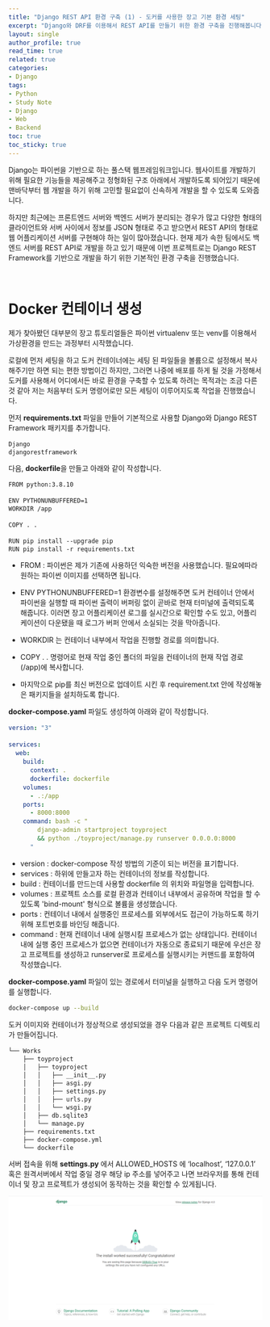 ```yaml
---
title: "Django REST API 환경 구축 (1) - 도커를 사용한 장고 기본 환경 세팅"
excerpt: "Django와 DRF를 이용해서 REST API를 만들기 위한 환경 구축을 진행해봅니다."
layout: single
author_profile: true
read_time: true
related: true
categories:
- Django
tags:
- Python
- Study Note
- Django
- Web
- Backend
toc: true
toc_sticky: true
---
```


Django는 파이썬을 기반으로 하는 풀스택 웹프레임워크입니다. 웹사이트를 개발하기 위해 필요한 기능들을 제공해주고 정형화된 구조 아래에서 개발하도록 되어있기 때문에 맨바닥부터 웹 개발을 하기 위해 고민할 필요없이 신속하게 개발을 할 수 있도록 도와줍니다.
  
하지만 최근에는 프론트엔드 서버와 백엔드 서버가 분리되는 경우가 많고 다양한 형태의 클라이언트와 서버 사이에서 정보를 JSON 형태로 주고 받으면서 REST API의 형태로 웹 어플리케이션 서버를 구현해야 하는 일이 많아졌습니다. 현재 제가 속한 팀에서도 백엔드 서버를 REST API로 개발을 하고 있기 때문에 이번 프로젝트로는 Django REST Framework를 기반으로 개발을 하기 위한 기본적인 환경 구축을 진행했습니다.

<br/>

# Docker 컨테이너 생성
제가 찾아봤던 대부분의 장고 튜토리얼들은 파이썬 virtualenv 또는 venv를 이용해서 가상환경을 만드는 과정부터 시작했습니다.

로컬에 먼저 세팅을 하고 도커 컨테이너에는 세팅 된 파일들을 볼륨으로 설정해서 복사해주기만 하면 되는 편한 방법이긴 하지만, 그러면 나중에 배포를 하게 될 것을 가정해서 도커를 사용해서 어디에서든 바로 환경을 구축할 수 있도록 하려는 목적과는 조금 다른 것 같아 저는 처음부터 도커 명령어로만 모든 세팅이 이루어지도록 작업을 진행했습니다.

먼저 **requirements.txt** 파일을 만들어 기본적으로 사용할 Django와 Django REST Framework 패키지를 추가합니다.

```
Django
djangorestframework
```
  
다음, **dockerfile**을 만들고 아래와 같이 작성합니다.

```docker
FROM python:3.8.10

ENV PYTHONUNBUFFERED=1
WORKDIR /app

COPY . .

RUN pip install --upgrade pip
RUN pip install -r requirements.txt
```
- FROM : 파이썬은 제가 기존에 사용하던 익숙한 버전을 사용했습니다. 필요에따라 원하는 파이썬 이미지를 선택하면 됩니다.

- ENV PYTHONUNBUFFERED=1 환경변수를 설정해주면 도커 컨테이너 안에서 파이썬을 실행할 때 파이썬 출력이 버퍼링 없이 곧바로 현재 터미널에 출력되도록 해줍니다. 
이러면 장고 어플리케이션 로그를 실시간으로 확인할 수도 있고, 어플리케이션이 다운됐을 때 로그가 버퍼 안에서 소실되는 것을 막아줍니다.

- WORKDIR 는 컨테이너 내부에서 작업을 진행할 경로를 의미합니다.
- COPY . . 명령어로 현재 작업 중인 폴더의 파일을 컨테이너의 현재 작업 경로(/app)에 복사합니다.
- 마지막으로 pip를 최신 버전으로 업데이트 시킨 후 requirement.txt 안에 작성해놓은 패키지들을 설치하도록 합니다.

**docker-compose.yaml** 파일도 생성하여 아래와 같이 작성합니다. 

```yaml
version: "3"

services:
  web:
    build:
      context: .
      dockerfile: dockerfile
    volumes:
      - .:/app
    ports:
      - 8000:8000
    command: bash -c "
        django-admin startproject toyproject
        && python ./toyproject/manage.py runserver 0.0.0.0:8000
      "
```
- version : docker-compose 작성 방법의 기준이 되는 버전을 표기합니다.
- services : 하위에 만들고자 하는 컨테이너의 정보를 작성합니다.
- build : 컨테이너를 만드는데 사용할 dockerfile 의 위치와 파일명을 입력합니다.
- volumes : 프로젝트 소스를 로컬 환경과 컨테이너 내부에서 공유하며 작업을 할 수 있도록 'bind-mount' 형식으로 볼륨을 생성했습니다.
- ports : 컨테이너 내에서 실행중인 프로세스를 외부에서도 접근이 가능하도록 하기 위해 포트번호를 바인딩 해줍니다.
- command : 현재 컨테이너 내에 실행시킬 프로세스가 없는 상태입니다. 컨테이너 내에 실행 중인 프로세스가 없으면 컨테이너가 자동으로 종료되기 때문에 우선은 장고 프로젝트를 생성하고 runserver로 프로세스를 실행시키는 커맨드를 포함하여 작성했습니다.

**docker-compose.yaml** 파일이 있는 경로에서 터미널을 실행하고 다음 도커 명령어를 실행합니다.

```bash
docker-compose up --build
```

도커 이미지와 컨테이너가 정상적으로 생성되었을 경우 다음과 같은 프로젝트 디렉토리가 만들어집니다.

```
└── Works
	├── toyproject
	│   ├── toyproject
	│   │   ├── __init__.py
	│   │   ├── asgi.py
	│   │   ├── settings.py
	│   │   ├── urls.py
	│   │   └── wsgi.py
	│   ├── db.sqlite3
	│   └── manage.py
	├── requirements.txt
	├── docker-compose.yml
	└── dockerfile
```

서버 접속을 위해 **settings.py** 에서 ALLOWED_HOSTS 에 ‘localhost’, ‘127.0.0.1’ 혹은 원격서버에서 작업 중일 경우 해당 ip 주소를 넣어주고 나면 브라우저를 통해 컨테이너 및 장고 프로젝트가 생성되어 동작하는 것을 확인할 수 있게됩니다.

<p align="center" style="color:#808080"><img src="https://raw.githubusercontent.com/lucathree/lucathree.github.io/master/assets/images/2022/2022-04-16.png">

